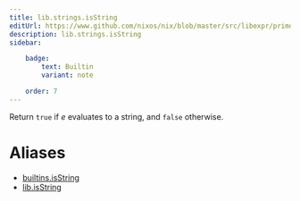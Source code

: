 ```yaml
---
title: lib.strings.isString
editUrl: https://www.github.com/nixos/nix/blob/master/src/libexpr/primops.cc
description: lib.strings.isString
sidebar:

    badge:
        text: Builtin
        variant: note

    order: 7
---
```


Return `true` if *e* evaluates to a string, and `false` otherwise.


# Aliases

- [builtins.isString](/nix-doc-comments/reference/builtins/builtins-isString)
- [lib.isString](/nix-doc-comments/reference/lib/lib-isString)



